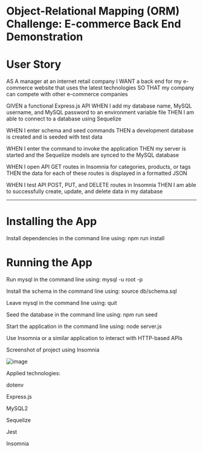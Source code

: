 # Object-Relational Mapping (ORM) Challenge: E-commerce Back End Demonstration

# User Story

AS A manager at an internet retail company
I WANT a back end for my e-commerce website that uses the latest technologies
SO THAT my company can compete with other e-commerce companies


GIVEN a functional Express.js API
WHEN I add my database name, MySQL username, and MySQL password to an environment variable file
THEN I am able to connect to a database using Sequelize

WHEN I enter schema and seed commands
THEN a development database is created and is seeded with test data

WHEN I enter the command to invoke the application
THEN my server is started and the Sequelize models are synced to the MySQL database

WHEN I open API GET routes in Insomnia for categories, products, or tags
THEN the data for each of these routes is displayed in a formatted JSON

WHEN I test API POST, PUT, and DELETE routes in Insomnia
THEN I am able to successfully create, update, and delete data in my database

_______

# Installing the App
Install dependencies in the command line using: npm run install

# Running the App

Run mysql in the command line using: mysql -u root -p

Install the schema in the command line using: source db/schema.sql

Leave mysql in the command line using: quit

Seed the database in the command line using: npm run seed

Start the application in the command line using: node server.js

Use Insomnia or a similar application to interact with HTTP-based APIs


 Screenshot of project using Insomnia
 
![image](https://user-images.githubusercontent.com/96952755/179384459-1108eb7f-6b65-4a49-a7a2-c224b02b613f.png)


Applied technologies:

dotenv

Express.js

MySQL2

Sequelize  

Jest

Insomnia
